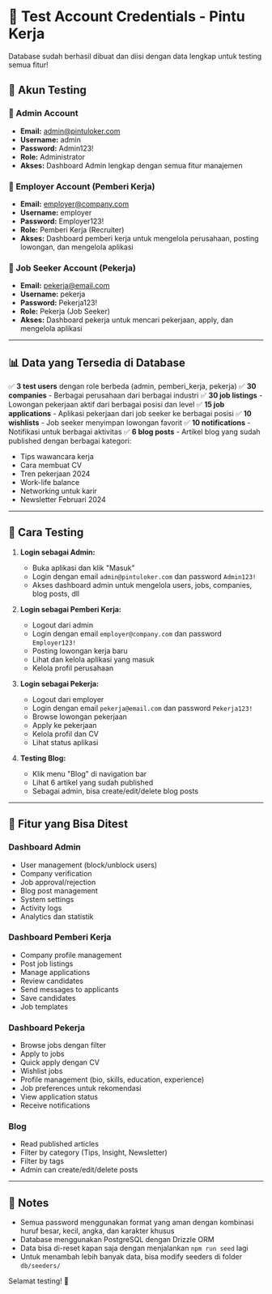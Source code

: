 # 🔐 Test Account Credentials - Pintu Kerja

Database sudah berhasil dibuat dan diisi dengan data lengkap untuk testing semua fitur!

## 📧 Akun Testing

### 👤 Admin Account
- **Email:** admin@pintuloker.com
- **Username:** admin
- **Password:** Admin123!
- **Role:** Administrator
- **Akses:** Dashboard Admin lengkap dengan semua fitur manajemen

### 👤 Employer Account (Pemberi Kerja)
- **Email:** employer@company.com
- **Username:** employer
- **Password:** Employer123!
- **Role:** Pemberi Kerja (Recruiter)
- **Akses:** Dashboard pemberi kerja untuk mengelola perusahaan, posting lowongan, dan mengelola aplikasi

### 👤 Job Seeker Account (Pekerja)
- **Email:** pekerja@email.com
- **Username:** pekerja
- **Password:** Pekerja123!
- **Role:** Pekerja (Job Seeker)
- **Akses:** Dashboard pekerja untuk mencari pekerjaan, apply, dan mengelola aplikasi

---

## 📊 Data yang Tersedia di Database

✅ **3 test users** dengan role berbeda (admin, pemberi_kerja, pekerja)
✅ **30 companies** - Berbagai perusahaan dari berbagai industri
✅ **30 job listings** - Lowongan pekerjaan aktif dari berbagai posisi dan level
✅ **15 job applications** - Aplikasi pekerjaan dari job seeker ke berbagai posisi
✅ **10 wishlists** - Job seeker menyimpan lowongan favorit
✅ **10 notifications** - Notifikasi untuk berbagai aktivitas
✅ **6 blog posts** - Artikel blog yang sudah published dengan berbagai kategori:
   - Tips wawancara kerja
   - Cara membuat CV
   - Tren pekerjaan 2024
   - Work-life balance
   - Networking untuk karir
   - Newsletter Februari 2024

---

## 🎯 Cara Testing

1. **Login sebagai Admin:**
   - Buka aplikasi dan klik "Masuk"
   - Login dengan email `admin@pintuloker.com` dan password `Admin123!`
   - Akses dashboard admin untuk mengelola users, jobs, companies, blog posts, dll

2. **Login sebagai Pemberi Kerja:**
   - Logout dari admin
   - Login dengan email `employer@company.com` dan password `Employer123!`
   - Posting lowongan kerja baru
   - Lihat dan kelola aplikasi yang masuk
   - Kelola profil perusahaan

3. **Login sebagai Pekerja:**
   - Logout dari employer
   - Login dengan email `pekerja@email.com` dan password `Pekerja123!`
   - Browse lowongan pekerjaan
   - Apply ke pekerjaan
   - Kelola profil dan CV
   - Lihat status aplikasi

4. **Testing Blog:**
   - Klik menu "Blog" di navigation bar
   - Lihat 6 artikel yang sudah published
   - Sebagai admin, bisa create/edit/delete blog posts

---

## 🚀 Fitur yang Bisa Ditest

### Dashboard Admin
- User management (block/unblock users)
- Company verification
- Job approval/rejection
- Blog post management
- System settings
- Activity logs
- Analytics dan statistik

### Dashboard Pemberi Kerja
- Company profile management
- Post job listings
- Manage applications
- Review candidates
- Send messages to applicants
- Save candidates
- Job templates

### Dashboard Pekerja
- Browse jobs dengan filter
- Apply to jobs
- Quick apply dengan CV
- Wishlist jobs
- Profile management (bio, skills, education, experience)
- Job preferences untuk rekomendasi
- View application status
- Receive notifications

### Blog
- Read published articles
- Filter by category (Tips, Insight, Newsletter)
- Filter by tags
- Admin can create/edit/delete posts

---

## 📝 Notes

- Semua password menggunakan format yang aman dengan kombinasi huruf besar, kecil, angka, dan karakter khusus
- Database menggunakan PostgreSQL dengan Drizzle ORM
- Data bisa di-reset kapan saja dengan menjalankan `npm run seed` lagi
- Untuk menambah lebih banyak data, bisa modify seeders di folder `db/seeders/`

Selamat testing! 🎉
